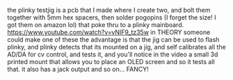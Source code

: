the plinky testjig is a pcb that I made where I create two, and bolt them together with 5mm hex spacers, then solder pogopins (I forget the size! I got them on amazon lol) that poke thru to a plinky mainboard.
https://www.youtube.com/watch?v=vNIF9_tz35w
in THEORY someone could make one of these 
the advantage is that the jig can be used to flash plinky, and plinky detects that its mounted on a jig, and self calibrates all the AD/DA for cv control, and tests it, and you'll notice in the video a small 3d printed mount that allows you to place an OLED screen and so it tests all that. it also has a jack output and so on...
FANCY!
